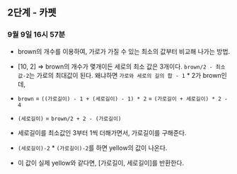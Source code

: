 ## 2단계 - 카펫



### 9월 9일 16시 57분

* brown의 개수를 이용하여, 가로가 가질 수 있는 최소의 값부터 비교해 나가는 방법.
* [10, 2] => brown의 개수가 몇개이든 세로의 최소 값은 3개이다. `brown/2 - 최소값-2`는 가로의 최대값이 된다. 왜냐하면 `가로와 세로의 길의 합 - 1` * 2가 brown인데, 

* `brown` = `((가로길이) - 1 + (세로길이) - 1) * 2` = `(가로길이 + 세로길이) * 2 - 4` 
* `(세로길이)` =  `brown/2 + 2 - (가로길이)` 
* 세로길이를 최소값인 3부터 1씩 더해가면서, 가로길이를 구해준다. 
* `(세로길이)-2` * `(가로길이)-2`를 하면 yellow의 값이 나온다.
* 이 값이 실제 yellow와 같다면, [가로길이, 세로길이]를 반환한다.



